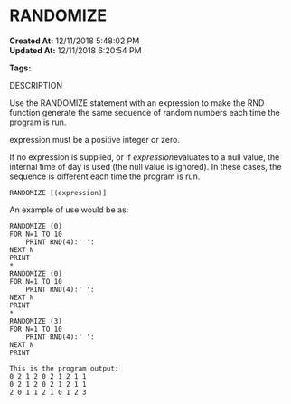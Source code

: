 # RANDOMIZE

**Created At:** 12/11/2018 5:48:02 PM  
**Updated At:** 12/11/2018 6:20:54 PM  

**Tags:**
<badge text='rnd' vertical='middle' />
<badge text='randomize' vertical='middle' />

DESCRIPTION

Use the RANDOMIZE statement with an expression to make the RND function generate the same sequence of random numbers each time the program is run.

expression must be a positive integer or zero.

If no expression is supplied, or if *expression*evaluates to a null value, the internal time of day is used (the null value is ignored). In these cases, the sequence is different each time the program is run.

```
RANDOMIZE [(expression)]
```



An example of use would be as:

```
RANDOMIZE (0)
FOR N=1 TO 10
    PRINT RND(4):' ':
NEXT N
PRINT
*
RANDOMIZE (0)
FOR N=1 TO 10
    PRINT RND(4):' ':
NEXT N
PRINT
*
RANDOMIZE (3)
FOR N=1 TO 10
    PRINT RND(4):' ':
NEXT N
PRINT

This is the program output:
0 2 1 2 0 2 1 2 1 1
0 2 1 2 0 2 1 2 1 1
2 0 1 1 2 1 0 1 2 3
```
